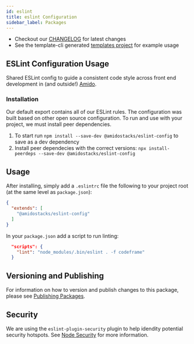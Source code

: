 ```yaml
---
id: eslint
title: eslint Configuration
sidebar_label: Packages
---
```


* Checkout our [CHANGELOG](./CHANGELOG.md) for latest changes
* See the template-cli generated [templates project](../template-cli/templates/src/ssr/package.json) for example usage

## ESLint Configuration Usage

Shared ESLint config to guide a consistent code style across front end development in (and outside!) [Amido](https://amido.com).

### Installation

Our default export contains all of our ESLint rules. The configuration was built based on other open source configuration. To run and use with your project, we must install peer dependencies.

1. To start run `npm install --save-dev @amidostacks/eslint-config` to save as a dev dependency
2. Install peer dependecies with the correct versions:
   `npx install-peerdeps --save-dev @amidostacks/eslint-config`

## Usage

After installing, simply add a `.eslintrc` file the following to your project root (at the same level as `package.json`):

```json
{
  "extends": [
    "@amidostacks/eslint-config"
  ]
}
```

In your `package.json` add a script to run linting:
```json
  "scripts": {
    "lint": "node_modules/.bin/eslint . -f codeframe"
  }
```

## Versioning and Publishing

For information on how to version and publish changes to this package, please see [Publishing Packages](../../docs/publishing.md).

## Security

We are using the `eslint-plugin-security` plugin to help idendity potential security hotspots. See [Node Security](https://github.com/nodesecurity/eslint-plugin-security) for more information.
